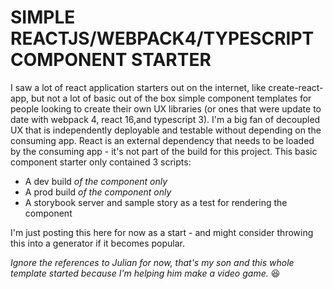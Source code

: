 # SIMPLE REACTJS/WEBPACK4/TYPESCRIPT COMPONENT STARTER
I saw a lot of react application starters out on the internet, like create-react-app, but not a lot of basic out of the box simple component templates for people looking to create their own UX libraries (or ones that were update to date with webpack 4, react 16,and typescript 3).  I'm a big fan of decoupled UX that is independently deployable and testable without depending on the consuming app.  React is an external dependency that needs to be loaded by the consuming app - it's not part of the build for this project.  This basic component starter only contained 3 scripts:

- A dev build *of the component only*
- A prod build *of the component only*
- A storybook server and sample story as a test for rendering the component 

I'm just posting this here for now as a start - and might consider throwing this into a generator if it becomes popular. 

*Ignore the references to Julian for now, that's my son and this whole template started because I'm helping him make a video game.* :laughing:
